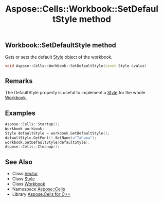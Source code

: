 ﻿---
title: Aspose::Cells::Workbook::SetDefaultStyle method
linktitle: SetDefaultStyle
second_title: Aspose.Cells for C++ API Reference
description: 'Aspose::Cells::Workbook::SetDefaultStyle method. Gets or sets the default Style object of the workbook in C++.'
type: docs
weight: 3200
url: /cpp/aspose.cells/workbook/setdefaultstyle/
---
## Workbook::SetDefaultStyle method


Gets or sets the default [Style](../../style/) object of the workbook.

```cpp
void Aspose::Cells::Workbook::SetDefaultStyle(const Style &value)
```

## Remarks


The DefaultStyle property is useful to implement a [Style](../../style/) for the whole [Workbook](../). 

## Examples


```cpp
Aspose::Cells::Startup();
Workbook workbook;
Style defaultStyle = workbook.GetDefaultStyle();
defaultStyle.GetFont().SetName(u"Tahoma");
workbook.SetDefaultStyle(defaultStyle);
Aspose::Cells::Cleanup();
```

## See Also

* Class [Vector](../../vector/)
* Class [Style](../../style/)
* Class [Workbook](../)
* Namespace [Aspose::Cells](../../)
* Library [Aspose.Cells for C++](../../../)
